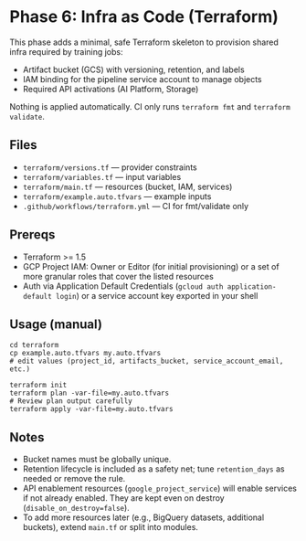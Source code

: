 # Phase 6: Infra as Code (Terraform)

This phase adds a minimal, safe Terraform skeleton to provision shared infra required by training jobs:

- Artifact bucket (GCS) with versioning, retention, and labels
- IAM binding for the pipeline service account to manage objects
- Required API activations (AI Platform, Storage)

Nothing is applied automatically. CI only runs `terraform fmt` and `terraform validate`.

## Files
- `terraform/versions.tf` — provider constraints
- `terraform/variables.tf` — input variables
- `terraform/main.tf` — resources (bucket, IAM, services)
- `terraform/example.auto.tfvars` — example inputs
- `.github/workflows/terraform.yml` — CI for fmt/validate only

## Prereqs
- Terraform >= 1.5
- GCP Project IAM: Owner or Editor (for initial provisioning) or a set of more granular roles that cover the listed resources
- Auth via Application Default Credentials (`gcloud auth application-default login`) or a service account key exported in your shell

## Usage (manual)

```
cd terraform
cp example.auto.tfvars my.auto.tfvars
# edit values (project_id, artifacts_bucket, service_account_email, etc.)

terraform init
terraform plan -var-file=my.auto.tfvars
# Review plan output carefully
terraform apply -var-file=my.auto.tfvars
```

## Notes
- Bucket names must be globally unique.
- Retention lifecycle is included as a safety net; tune `retention_days` as needed or remove the rule.
- API enablement resources (`google_project_service`) will enable services if not already enabled. They are kept even on destroy (`disable_on_destroy=false`).
- To add more resources later (e.g., BigQuery datasets, additional buckets), extend `main.tf` or split into modules.

